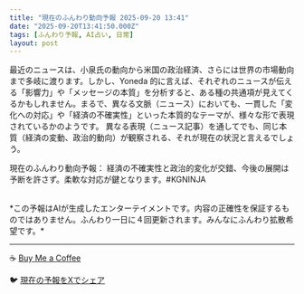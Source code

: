 ```yaml
---
title: "現在のふんわり動向予報 2025-09-20 13:41"
date: "2025-09-20T13:41:50.000Z"
tags: [ふんわり予報, AI占い, 日常]
layout: post
---
```


最近のニュースは、小泉氏の動向から米国の政治経済、さらには世界の市場動向まで多岐に渡ります。しかし、Yoneda 的に言えば、それぞれのニュースが伝える「影響力」や「メッセージの本質」を分析すると、ある種の共通項が見えてくるかもしれません。まるで、異なる文脈（ニュース）においても、一貫した「変化への対応」や「経済の不確実性」といった本質的なテーマが、様々な形で表現されているかのようです。  異なる表現（ニュース記事）を通してでも、同じ本質（経済の変動、政治的動向）が観察される、それが現在の状況と言えるでしょう。


現在のふんわり動向予報：
経済の不確実性と政治的変化が交錯、今後の展開は予断を許さず。柔軟な対応が鍵となります。#KGNINJA

<br>
*この予報はAIが生成したエンターテイメントです。内容の正確性を保証するものではありません。ふんわり一日に４回更新されます。みんなにふんわり拡散希望です。*

---
☕️ [Buy Me a Coffee](https://www.buymeacoffee.com/kgninja)

🐦 [現在の予報をXでシェア](https://twitter.com/intent/tweet?text=%E7%8F%BE%E5%9C%A8%E3%81%AE%E3%81%B5%E3%82%93%E3%82%8F%E3%82%8A%E4%BA%88%E5%A0%B1%3A%20%E3%80%8C%E6%9C%80%E8%BF%91%E3%81%AE%E3%83%8B%E3%83%A5%E3%83%BC%E3%82%B9%E3%81%AF%E3%80%81%E5%B0%8F%E6%B3%89%E6%B0%8F%E3%81%AE%E5%8B%95%E5%90%91%E3%81%8B%E3%82%89%E7%B1%B3%E5%9B%BD%E3%81%AE%E6%94%BF%E6%B2%BB%E7%B5%8C%E6%B8%88%E3%80%81%E3%81%95%E3%82%89%E3%81%AB%E3%81%AF%E4%B8%96%E7%95%8C%E3%81%AE%E5%B8%82%E5%A0%B4%E5%8B%95%E5%90%91%E3%81%BE%E3%81%A7%E5%A4%9A%E5%B2%90%E3%81%AB%E6%B8%A1%E3%82%8A%E3%81%BE%E3%81%99%E3%80%82%E3%80%8D%23KGNINJA%20%E7%B6%9A%E3%81%8D%E3%81%AF%E3%83%96%E3%83%AD%E3%82%B0%E3%81%A7%EF%BC%81%F0%9F%91%87&url=https%3A%2F%2Fkg-ninja.github.io%2FFunwariyoso%2F)
